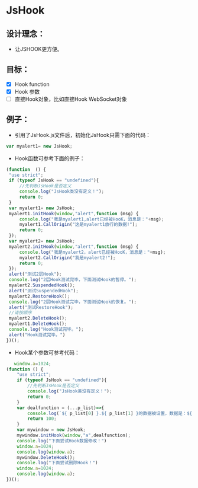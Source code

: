 
# JsHook

## 设计理念：
   - 让JSHOOK更方便。

## 目标：
   - [x] Hook function
   - [x] Hook 参数
   - [ ] 直接Hook对象，比如直接Hook WebSocket对象

## 例子：
   - 引用了JsHook.js文件后，初始化JsHook只需下面的代码：
   ```javascript
   var myalert1= new JsHook;
   ```
   - Hook函数可参考下面的例子：
   ```javascript
   (function  () {
    "use strict";
    if (typeof JsHook == "undefined"){
        //先判断JsHook是否定义
        console.log("JsHook类没有定义！");
        return 0;
    }
    var myalert1= new JsHook;
    myalert1.initHook(window,"alert",function (msg) {
        console.log("我是myalert1,alert已经被HooK，消息是："+msg);
        myalert1.CallOrigin("这是myalert1放行的数据!");
        return 0;
    });
    var myalert2= new JsHook;
    myalert2.initHook(window,"alert",function (msg) {
        console.log("我是myalert2，alert已经被HooK，消息是："+msg);
        myalert2.CallOrigin("我是myalert2!");
        return 0;
    });
    alert("测试2层Hook");
    console.log("2层Hook测试完毕，下面测试Hook的暂停。");
    myalert2.SuspendedHook();
    alert("测试SuspendedHook");
    myalert2.RestoreHook();
    console.log("2层Hook测试完毕，下面测试Hook的恢复。");
    alert("测试RestoreHook");
    //请按顺序
    myalert2.DeleteHook();
    myalert1.DeleteHook();
    console.log("Hook测试完毕。");
    alert("Hook测试完毕。")
})();
   ```

   - Hook某个参数可参考代码：

```javascript
   window.a=1024;
(function () {
    "use strict";
    if (typeof JsHook == "undefined"){
        //先判断JsHook是否定义
        console.log("JsHook类没有定义！");
        return 0;
    }
    var dealfunction = (...p_list)=>{
        console.log(`${ p_list[0] }.${ p_list[1] }的数据被设置，数据是：${ p_list[2] }`)
        return 100;
    }
    var mywindow = new JsHook;
    mywindow.initHook(window,"a",dealfunction);
    console.log("下面尝试Hook数据修改！")
    window.a=1024;
    console.log(window.a);
    mywindow.DeleteHook();
    console.log("下面尝试删除Hook！")
    window.a=1024;
    console.log(window.a);
})();
```